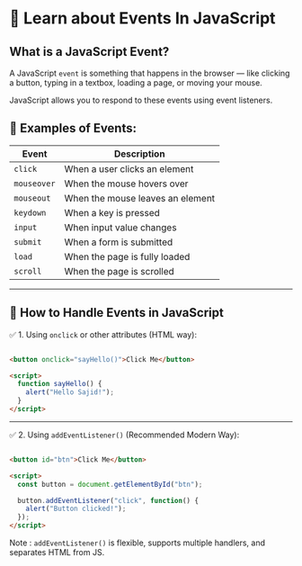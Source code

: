 # 🧠 Learn about Events In JavaScript

## What is a JavaScript Event?
A JavaScript `event` is something that happens in the browser — like clicking a button, typing in a textbox, loading a page, or moving your mouse.

JavaScript allows you to respond to these events using event listeners.

## 🎯 Examples of Events:

| Event       | Description                      |
| ----------- | -------------------------------- |
| `click`     | When a user clicks an element    |
| `mouseover` | When the mouse hovers over       |
| `mouseout`  | When the mouse leaves an element |
| `keydown`   | When a key is pressed            |
| `input`     | When input value changes         |
| `submit`    | When a form is submitted         |
| `load`      | When the page is fully loaded    |
| `scroll`    | When the page is scrolled        |

---

## 🔧 How to Handle Events in JavaScript

✅ 1. Using `onclick` or other attributes (HTML way):

```html 

<button onclick="sayHello()">Click Me</button>

<script>
  function sayHello() {
    alert("Hello Sajid!");
  }
</script>

```

---

✅ 2. Using `addEventListener()` (Recommended Modern Way):

```html 

<button id="btn">Click Me</button>

<script>
  const button = document.getElementById("btn");

  button.addEventListener("click", function() {
    alert("Button clicked!");
  });
</script>

```

Note : `addEventListener()` is flexible, supports multiple handlers, and separates HTML from JS.

